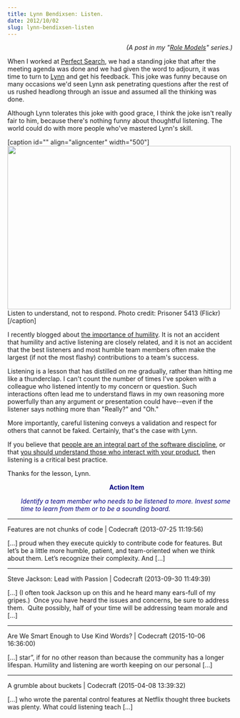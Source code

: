 ```yaml
---
title: Lynn Bendixsen: Listen.
date: 2012/10/02
slug: lynn-bendixsen-listen
---
```


<p style="text-align:right;"><em>(A post in my "<a href="/category/role-models/">Role Models</a>" series.)</em></p>
When I worked at <a href="http://www.perfectsearchcorp.com" target="_blank">Perfect Search</a>, we had a standing joke that after the meeting agenda was done and we had given the word to adjourn, it was time to turn to <a href="http://www.linkedin.com/pub/lynn-bendixsen/7/425/a94" target="_blank">Lynn</a> and get his feedback. This joke was funny because on many occasions we'd seen Lynn ask penetrating questions after the rest of us rushed headlong through an issue and assumed all the thinking was done.

Although Lynn tolerates this joke with good grace, I think the joke isn't really fair to him, because there's nothing funny about thoughtful listening. The world could do with more people who've mastered Lynn's skill.

[caption id="" align="aligncenter" width="500"]<a href="http://www.flickr.com/photos/grahams__flickr/371882597/"><img title="listening" src="http://farm1.staticflickr.com/188/371882597_eed7dbd8d2.jpg" alt="" width="500" height="366" /></a> Listen to understand, not to respond. Photo credit: Prisoner 5413 (Flickr)[/caption]

I recently blogged about <a title="Humility" href="/2012/10/01/humility/">the importance of humility</a>. It is not an accident that humility <!--more-->and active listening are closely related, and it is not an accident that the best listeners and most humble team members often make the largest (if not the most flashy) contributions to a team's success.

Listening is a lesson that has distilled on me gradually, rather than hitting me like a thunderclap. I can't count the number of times I've spoken with a colleague who listened intently to my concern or question. Such interactions often lead me to understand flaws in my own reasoning more powerfully than any argument or presentation could have--even if the listener says nothing more than "Really?" and "Oh."

More importantly, careful listening conveys a validation and respect for others that cannot be faked. Certainly, that's the case with Lynn.

If you believe that <a title="Why People Are Part of A Software Architecture" href="http://codecraft.co/2008/06/25/why-people-are-part-of-a-software-architecture/">people are an integral part of the software discipline</a>, or that <a title="Users Aren’t The Only People In Your Software" href="/2012/09/04/users-arent-the-only-people-in-your-software/">you should understand those who interact with your product</a>, then listening is a critical best practice.

Thanks for the lesson, Lynn.
<p style="padding-left:30px;text-align:center;"><strong><span style="color:#000080;">Action Item</span></strong></p>
<p style="padding-left:30px;"><em><span style="color:#000080;">Identify a team member who needs to be listened to more. Invest some time to learn from them or to be a sounding board.</span></em></p>

---

Features are not chunks of code | Codecraft (2013-07-25 11:19:56)

[…] proud when they execute quickly to contribute code for features. But let’s be a little more humble, patient, and team-oriented when we think about them. Let’s recognize their complexity. And […]

---

Steve Jackson: Lead with Passion | Codecraft (2013-09-30 11:49:39)

[…] (I often took Jackson up on this and he heard many ears-full of my gripes.)  Once you have heard the issues and concerns, be sure to address them.  Quite possibly, half of your time will be addressing team morale and […]

---

Are We Smart Enough to Use Kind Words? | Codecraft (2015-10-06 16:36:00)

[…] star”, if for no other reason than because the community has a longer lifespan. Humility and listening are worth keeping on our personal […]

---

A grumble about buckets | Codecraft (2015-04-08 13:39:32)

[…] who wrote the parental control features at Netflix thought three buckets was plenty. What could listening teach […]